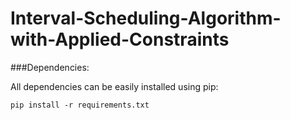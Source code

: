 # Interval-Scheduling-Algorithm-with-Applied-Constraints




###Dependencies:

All dependencies can be easily installed using pip:

```pip install -r requirements.txt```




